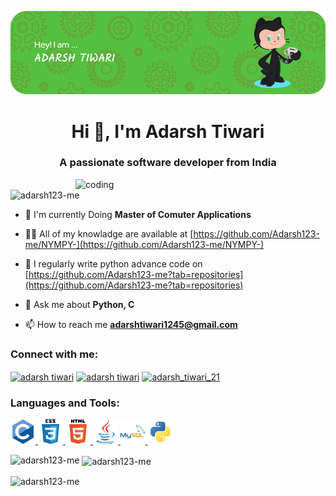 ![logo](https://github.com/Adarsh123-me/Adarsh123-me/blob/main/github-header-image.png)

<h1 align="center">Hi 👋, I'm Adarsh Tiwari</h1>
<h3 align="center">A passionate software developer from India</h3>
<img align="right"alt="coding"width="400"src="https://camo.githubusercontent.com/7de37139d0b4c1ce40865e799b446c0e963a3dd8fb68d239707237c40604fa3d/68747470733a2f2f63646e2e6472696262626c652e636f6d2f75736572732f3733303730332f73637265656e73686f74732f363538313234332f6176656e746f2e676966">
<p align="left"> <img src="https://komarev.com/ghpvc/?username=adarsh123-me&label=Profile%20views&color=0e75b6&style=flat" alt="adarsh123-me" /> </p>

- 👯 I'm currently Doing **Master of Comuter Applications**

- 👨‍💻 All of my knowladge are available at [https://github.com/Adarsh123-me/NYMPY-](https://github.com/Adarsh123-me/NYMPY-)

- 📝 I regularly write python advance code on [https://github.com/Adarsh123-me?tab=repositories](https://github.com/Adarsh123-me?tab=repositories)

- 💬 Ask me about **Python, C**

- 📫 How to reach me **adarshtiwari1245@gmail.com**

<h3 align="left">Connect with me:</h3>
<p align="left">
<a href="https://linkedin.com/in/adarsh tiwari" target="blank"><img align="center" src="https://raw.githubusercontent.com/rahuldkjain/github-profile-readme-generator/master/src/images/icons/Social/linked-in-alt.svg" alt="adarsh tiwari" height="30" width="40" /></a>
<a href="https://fb.com/adarsh tiwari" target="blank"><img align="center" src="https://raw.githubusercontent.com/rahuldkjain/github-profile-readme-generator/master/src/images/icons/Social/facebook.svg" alt="adarsh tiwari" height="30" width="40" /></a>
<a href="https://instagram.com/adarsh_tiwari_21" target="blank"><img align="center" src="https://raw.githubusercontent.com/rahuldkjain/github-profile-readme-generator/master/src/images/icons/Social/instagram.svg" alt="adarsh_tiwari_21" height="30" width="40" /></a>
</p>

<h3 align="left">Languages and Tools:</h3>
<p align="left"> <a href="https://www.cprogramming.com/" target="_blank" rel="noreferrer"> <img src="https://raw.githubusercontent.com/devicons/devicon/master/icons/c/c-original.svg" alt="c" width="40" height="40"/> </a> <a href="https://www.w3schools.com/css/" target="_blank" rel="noreferrer"> <img src="https://raw.githubusercontent.com/devicons/devicon/master/icons/css3/css3-original-wordmark.svg" alt="css3" width="40" height="40"/> </a> <a href="https://www.w3.org/html/" target="_blank" rel="noreferrer"> <img src="https://raw.githubusercontent.com/devicons/devicon/master/icons/html5/html5-original-wordmark.svg" alt="html5" width="40" height="40"/> </a> <a href="https://www.java.com" target="_blank" rel="noreferrer"> <img src="https://raw.githubusercontent.com/devicons/devicon/master/icons/java/java-original.svg" alt="java" width="40" height="40"/> </a> <a href="https://www.mysql.com/" target="_blank" rel="noreferrer"> <img src="https://raw.githubusercontent.com/devicons/devicon/master/icons/mysql/mysql-original-wordmark.svg" alt="mysql" width="40" height="40"/> </a> <a href="https://www.python.org" target="_blank" rel="noreferrer"> <img src="https://raw.githubusercontent.com/devicons/devicon/master/icons/python/python-original.svg" alt="python" width="40" height="40"/> </a> </p>

<p><img align="left" src="https://github-readme-stats.vercel.app/api/top-langs?username=adarsh123-me&show_icons=true&locale=en&layout=compact" alt="adarsh123-me" /></p>

<p>&nbsp;<img align="center" src="https://github-readme-stats.vercel.app/api?username=adarsh123-me&show_icons=true&locale=en" alt="adarsh123-me" /></p>

<p><img align="center" src="https://github-readme-streak-stats.herokuapp.com/?user=adarsh123-me&" alt="adarsh123-me" /></p>
